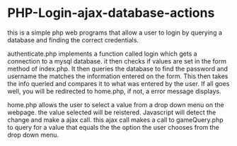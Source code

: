 # PHP-Login-ajax-database-actions

this is a simple php web programs that allow a user to login by querying a database and finding the correct credentials.

authenticate.php implements a function called login which gets a connection to a mysql database. it then checks if values are set in the form method of index.php. It then queries the database to find the password and username the matches the information entered on the form. This then takes the info queried and compares it to what was entered by the user. If all goes well, you will be redirected to home.php, if not, a error message displays.

home.php allows the user to select a value from a drop down menu on the webpage. the value selected will be reistered. Javascript will detect the change and make a ajax call. this ajax call makes a call to gameQuery.php to query for a value that equals the the option the user chooses from the drop down menu.
